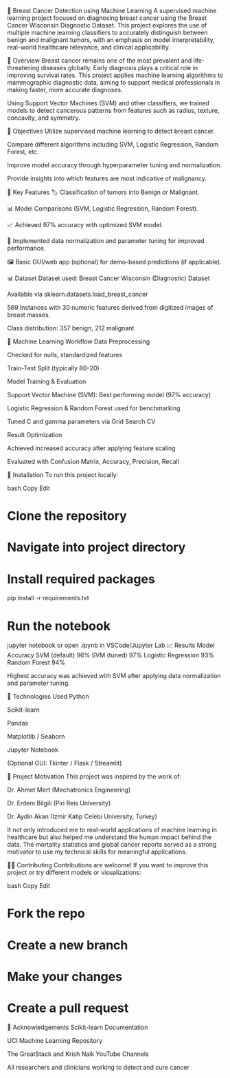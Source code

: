 🧠 Breast Cancer Detection using Machine Learning
A supervised machine learning project focused on diagnosing breast cancer using the Breast Cancer Wisconsin Diagnostic Dataset. This project explores the use of multiple machine learning classifiers to accurately distinguish between benign and malignant tumors, with an emphasis on model interpretability, real-world healthcare relevance, and clinical applicability.

📌 Overview
Breast cancer remains one of the most prevalent and life-threatening diseases globally. Early diagnosis plays a critical role in improving survival rates. This project applies machine learning algorithms to mammographic diagnostic data, aiming to support medical professionals in making faster, more accurate diagnoses.

Using Support Vector Machines (SVM) and other classifiers, we trained models to detect cancerous patterns from features such as radius, texture, concavity, and symmetry.

🧬 Objectives
Utilize supervised machine learning to detect breast cancer.

Compare different algorithms including SVM, Logistic Regression, Random Forest, etc.

Improve model accuracy through hyperparameter tuning and normalization.

Provide insights into which features are most indicative of malignancy.

🎯 Key Features
🏷️ Classification of tumors into Benign or Malignant.

📊 Model Comparisons (SVM, Logistic Regression, Random Forest).

📈 Achieved 97% accuracy with optimized SVM model.

🧪 Implemented data normalization and parameter tuning for improved performance.

🖼️ Basic GUI/web app (optional) for demo-based predictions (if applicable).

📊 Dataset
Dataset used: Breast Cancer Wisconsin (Diagnostic) Dataset

Available via sklearn.datasets.load_breast_cancer

569 instances with 30 numeric features derived from digitized images of breast masses.

Class distribution: 357 benign, 212 malignant

🧪 Machine Learning Workflow
Data Preprocessing

Checked for nulls, standardized features

Train-Test Split (typically 80–20)

Model Training & Evaluation

Support Vector Machine (SVM): Best performing model (97% accuracy)

Logistic Regression & Random Forest used for benchmarking

Tuned C and gamma parameters via Grid Search CV

Result Optimization

Achieved increased accuracy after applying feature scaling

Evaluated with Confusion Matrix, Accuracy, Precision, Recall

🚀 Installation
To run this project locally:

bash
Copy
Edit
# Clone the repository
# Navigate into project directory
# Install required packages
pip install -r requirements.txt

# Run the notebook
jupyter notebook or open .ipynb in VSCode/Jupyter Lab
📈 Results
Model	Accuracy
SVM (default)	96%
SVM (tuned)	97%
Logistic Regression	93%
Random Forest	94%

Highest accuracy was achieved with SVM after applying data normalization and parameter tuning.

🧠 Technologies Used
Python

Scikit-learn

Pandas

Matplotlib / Seaborn

Jupyter Notebook

(Optional GUI: Tkinter / Flask / Streamlit)

📌 Project Motivation
This project was inspired by the work of:

Dr. Ahmet Mert (Mechatronics Engineering)

Dr. Erdem Bilgili (Piri Reis University)

Dr. Aydin Akan (Izmir Katip Celebi University, Turkey)

It not only introduced me to real-world applications of machine learning in healthcare but also helped me understand the human impact behind the data. The mortality statistics and global cancer reports served as a strong motivator to use my technical skills for meaningful applications.

🫱‍🫲 Contributing
Contributions are welcome!
If you want to improve this project or try different models or visualizations:

bash
Copy
Edit
# Fork the repo
# Create a new branch
# Make your changes
# Create a pull request

🙏 Acknowledgements
Scikit-learn Documentation

UCI Machine Learning Repository

The GreatStack and Krish Naik YouTube Channels

All researchers and clinicians working to detect and cure cancer

